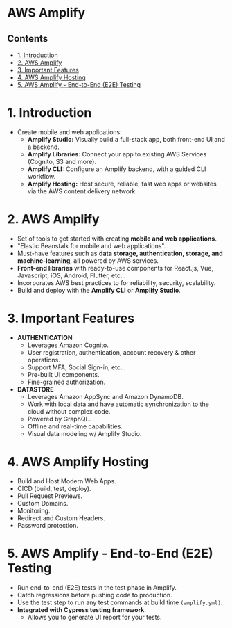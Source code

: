 # AWS Amplify <!-- omit in toc -->

## Contents <!-- omit in toc -->

- [1. Introduction](#1-introduction)
- [2. AWS Amplify](#2-aws-amplify)
- [3. Important Features](#3-important-features)
- [4. AWS Amplify Hosting](#4-aws-amplify-hosting)
- [5. AWS Amplify - End-to-End (E2E) Testing](#5-aws-amplify---end-to-end-e2e-testing)

# 1. Introduction

- Create mobile and web applications:
  - **Amplify Studio:** Visually build a full-stack app, both front-end UI and a backend.
  - **Amplify Libraries:** Connect your app to existing AWS Services (Cognito, S3 and more).
  - **Amplify CLI:** Configure an Amplify backend, with a guided CLI workflow.
  - **Amplify Hosting:** Host secure, reliable, fast web apps or websites via the AWS content delivery network.

# 2. AWS Amplify

- Set of tools to get started with creating **mobile and web applications**.
- "Elastic Beanstalk for mobile and web applications".
- Must-have features such as **data storage, authentication, storage, and machine-learning**, all powered by AWS services.
- **Front-end libraries** with ready-to-use components for React.js, Vue, Javascript, iOS, Android, Flutter, etc...
- Incorporates AWS best practices to for reliability, security, scalability.
- Build and deploy with the **Amplify CLI** or **Amplify Studio**.

# 3. Important Features

- **AUTHENTICATION**
  - Leverages Amazon Cognito.
  - User registration, authentication, account recovery & other operations.
  - Support MFA, Social Sign-in, etc...
  - Pre-built UI components.
  - Fine-grained authorization.
- **DATASTORE**
  - Leverages Amazon AppSync and Amazon DynamoDB.
  - Work with local data and have automatic synchronization to the cloud without complex code.
  - Powered by GraphQL.
  - Offline and real-time capabilities.
  - Visual data modeling w/ Amplify Studio.

# 4. AWS Amplify Hosting

- Build and Host Modern Web Apps.
- CICD (build, test, deploy).
- Pull Request Previews.
- Custom Domains.
- Monitoring.
- Redirect and Custom Headers.
- Password protection.

# 5. AWS Amplify - End-to-End (E2E) Testing

- Run end-to-end (E2E) tests in the test phase in Amplify.
- Catch regressions before pushing code to production.
- Use the test step to run any test commands at build time `(amplify.yml)`.
- **Integrated with Cypress testing framework**.
  - Allows you to generate UI report for your tests.
